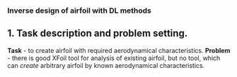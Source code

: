 ### Inverse design of airfoil with DL methods

## 1. Task description and problem setting.

**Task** - to create airfoil with required aerodynamical characteristics.
**Problem** - there is good XFoil tool for analysis of existing airfoil, but no tool, which can *create* arbitrary airfoil by known aerodynamical characteristics.




